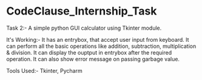 # CodeClause_Internship_Task
Task 2:-
A simple python GUI calculator using Tkinter module.

It's Working:- 
It has an entrybox, that accept user input from keyboard. It can perform all the basic operations like addition, subtraction, multiplication & division. It can display the 
ouptput in entrybox after the required operation. It can also show error message on passing garbage value.

Tools Used:- Tkinter, Pycharm
